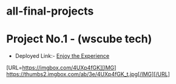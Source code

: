 # all-final-projects

# Project No.1 - (wscube tech)

 - Deployed Link:- [Enjoy the Experience](https://ws-educational-clone.netlify.app/)

[URL=https://imgbox.com/4UXp4fGK][IMG]
https://thumbs2.imgbox.com/ab/3e/4UXp4fGK_t.jpg[/IMG][/URL]






